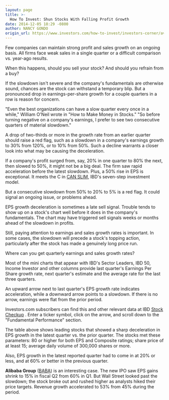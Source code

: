 ```yaml
---
layout: page
title: >-
  How To Invest: Shun Stocks With Falling Profit Growth
date: 2014-12-05 18:29 -0800
author: NANCY GONDO
origin_url: https://www.investors.com/how-to-invest/investors-corner/avoid-stocks-with-rapidly-shrinking-profit-growth
---
```





Few companies can maintain strong profit and sales growth on an ongoing basis. All firms face weak sales in a single quarter or a difficult comparison vs. year-ago results.

  

When this happens, should you sell your stock? And should you refrain from a buy?

  

If the slowdown isn't severe and the company's fundamentals are otherwise sound, chances are the stock can withstand a temporary blip. But a pronounced drop in earnings-per-share growth for a couple quarters in a row is reason for concern.

  

"Even the best organizations can have a slow quarter every once in a while," William O'Neil wrote in "How to Make Money in Stocks." "So before turning negative on a company's earnings, I prefer to see two consecutive quarters of material slowdown."

  

A drop of two-thirds or more in the growth rate from an earlier quarter should raise a red flag, such as a slowdown in a company's earnings growth to 30% from 120%, or to 10% from 50%. Such a decline warrants a closer look into what may be causing the deceleration.

  

If a company's profit surged from, say, 20% in one quarter to 80% the next, then slowed to 50%, it might not be a big deal. The firm saw rapid acceleration before the latest slowdown. Plus, a 50% rise in EPS is exceptional. It meets the C in [CAN SLIM](http://education.investors.com/), IBD's seven-step investment model.

  

But a consecutive slowdown from 50% to 20% to 5% is a red flag. It could signal an ongoing issue, or problems ahead.

  

EPS growth deceleration is sometimes a late sell signal. Trouble tends to show up on a stock's chart well before it does in the company's fundamentals. The chart may have triggered sell signals weeks or months ahead of the slowdown in profits.

  

Still, paying attention to earnings and sales growth rates is important. In some cases, the slowdown will precede a stock's topping action, particularly after the stock has made a genuinely long price run.

  

Where can you get quarterly earnings and sales growth rates?

  

Most of the mini charts that appear with IBD's Sector Leaders, IBD 50, Income Investor and other columns provide last quarter's Earnings Per Share growth rate, next quarter's estimate and the average rate for the last three quarters.

  

An upward arrow next to last quarter's EPS growth rate indicates acceleration, while a downward arrow points to a slowdown. If there is no arrow, earnings were flat from the prior period.

  

Investors.com subscribers can find this and other relevant data at IBD [Stock Checkup](http://research.investors.com/stock-checkup/?nav=ResearchCheckup) . Enter a ticker symbol, click on the arrow, and scroll down to the "Fundamental Performance" section.

  

The table above shows leading stocks that showed a sharp deceleration in EPS growth in the latest quarter vs. the prior quarter. The stocks met these parameters: 80 or higher for both EPS and Composite ratings; share price of at least 15; average daily volume of 300,000 shares or more.

  

Also, EPS growth in the latest reported quarter had to come in at 20% or less, and at 60% or better in the previous quarter.

  

**Alibaba Group** ([BABA](https://research.investors.com/quote.aspx?symbol=BABA)) is an interesting case. The new IPO saw EPS gains shrink to 15% in fiscal Q2 from 60% in Q1. But Wall Street looked past the slowdown; the stock broke out and rushed higher as analysts hiked their price targets. Revenue growth accelerated to 53% from 45% during the period.




